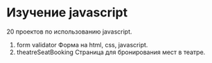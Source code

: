 # Изучение javascript

20 проектов по использованию javascript.

1. form validator
Форма на html, css, javascript.
2. theatreSeatBooking
Страница для бронирования мест в театре. 